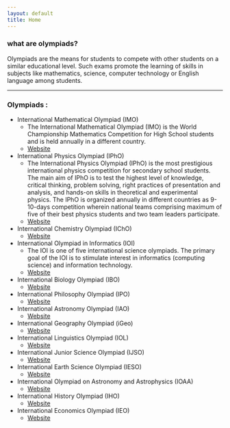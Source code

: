 ```yaml
---
layout: default
title: Home
---
```


### what are olympiads?
Olympiads are the means for students to compete with other students on a similar educational level. Such exams promote the learning of skills in subjects like mathematics, science, computer technology or English language among students.

* * *

### Olympiads : 
- International Mathematical Olympiad (IMO)
    - The International Mathematical Olympiad (IMO) is the World Championship Mathematics Competition for High School students and is held annually in a different country.
    - [Website](https://www.imo-official.org/)
- International Physics Olympiad (IPhO)
    - The International Physics Olympiad (IPhO) is the most prestigious international physics competition for secondary school students. The main aim of IPhO is to test the highest level of knowledge, critical thinking, problem solving, right practices of presentation and analysis, and hands-on skills in theoretical and experimental physics. The IPhO is organized annually in different countries as 9-10-days competition wherein national teams comprising maximum of five of their best physics students and two team leaders participate.
    - [Website](https://www.ipho-new.org/)
- International Chemistry Olympiad (IChO)
    - [Website](https://www.ichosc.org/)
- International Olympiad in Informatics (IOI)
    - The IOI is one of five international science olympiads. The primary goal of the IOI is to stimulate interest in informatics (computing science) and information technology.
    - [Website](https://ioinformatics.org/)
- International Biology Olympiad (IBO)
    - [Website](https://www.ibo-info.org/en/)
- International Philosophy Olympiad (IPO)
    - [Website](http://www.philosophy-olympiad.org/)
- International Astronomy Olympiad (IAO)
    - [Website](http://www.issp.ac.ru/iao/)
- International Geography Olympiad (iGeo)
    - [Website](http://www.geoolympiad.org/)
- International Linguistics Olympiad (IOL)
    - [Website](https://www.ioling.org/)
- International Junior Science Olympiad (IJSO)
    - [Website](https://www.ijsoweb.org/)
- International Earth Science Olympiad (IESO)
    - [Website](https://www.ieso-info.org/)
- International Olympiad on Astronomy and Astrophysics (IOAA)
    - [Website](http://www.ioaastrophysics.org/)
- International History Olympiad (IHO)
    - [Website](https://www.historyolympiad.com/)
- International Economics Olympiad (IEO)
    - [Website](https://ecolymp.org/)
